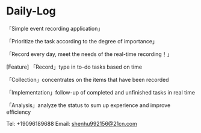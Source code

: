 # Daily-Log

「Simple event recording application」

「Prioritize the task according to the degree of importance」

「Record every day, meet the needs of the real-time recording！」

[Feature]
「Record」type in to-do tasks based on time

「Collection」concentrates on the items that have been recorded

「Implementation」follow-up of completed and unfinished tasks in real time 

「Analysis」analyze the status to sum up experience and improve efficiency

Tel: +19096189688
Email: shenhu992156@21cn.com
